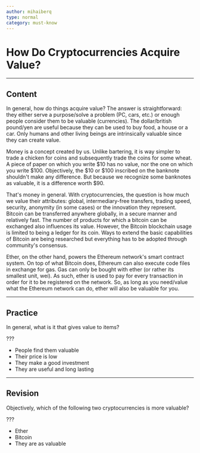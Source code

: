 ```yaml
---
author: mihaiberq
type: normal
category: must-know
---
```


# How Do Cryptocurrencies Acquire Value?


---

## Content

In general, how do things acquire value? The answer is straightforward: they either serve a purpose/solve a problem (PC, cars, etc.) or enough people consider them to be valuable (currencies). The dollar/british pound/yen are useful because they can be used to buy food, a house or a car. Only humans and other living beings are intrinsically valuable since they can create value.

Money is a concept created by us. Unlike bartering, it is way simpler to trade a chicken for coins and subsequently trade the coins for some wheat. A piece of paper on which you write $10 has no value, nor the one on which you write $100. Objectively, the $10 or $100 inscribed on the banknote shouldn't make any difference. But because we recognize some banknotes as valuable, it is a difference worth $90.

That's money in general. With cryptocurrencies, the question is how much we value their attributes: global, intermediary-free transfers, trading speed, security, anonymity (in some cases) or the innovation they represent. Bitcoin can be transferred anywhere globally, in a secure manner and relatively fast. The number of products for which a bitcoin can be exchanged also influences its value. However, the Bitcoin blockchain usage is limited to being a ledger for its coin. Ways to extend the basic capabilities of Bitcoin are being researched but everything has to be adopted through community's consensus.

Ether, on the other hand, powers the Ethereum network's smart contract system. On top of what Bitcoin does, Ethereum can also execute code files in exchange for gas. Gas can only be bought with ether (or rather its smallest unit, wei). As such, ether is used to pay for every transaction in order for it to be registered on the network. So, as long as you need/value what the Ethereum network can do, ether will also be valuable for you.


---

## Practice

In general, what is it that gives value to items?

???

* People find them valuable
* Their price is low
* They make a good investment
* They are useful and long lasting


---

## Revision

Objectively, which of the following two cryptocurrencies is more valuable?

???

* Ether
* Bitcoin
* They are as valuable
